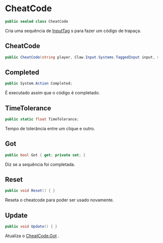 # CheatCode
```csharp
public sealed class CheatCode
```
Cria uma sequência de [InputTag](/API/Claw/Input/Systems/InputTag#InputTag) s para fazer um código de trapaça.<br />
## CheatCode
```csharp
public CheatCode(string player, Claw.Input.Systems.TaggedInput input, string[] tags) { }
```
## Completed
```csharp
public System.Action Completed;
```
É executado assim que o código é completado.<br />
## TimeTolerance
```csharp
public static float TimeTolerance;
```
Tempo de tolerância entre um clique e outro.<br />
## Got
```csharp
public bool Got { get; private set; } 
```
Diz se a sequência foi completada.<br />
## Reset
```csharp
public void Reset() { }
```
Reseta o cheatcode para poder ser usado novamente.<br />
## Update
```csharp
public void Update() { }
```
Atualiza o [CheatCode.Got](/API/Claw/Input/Systems/CheatCode#Got) .<br />
